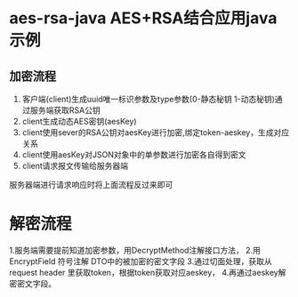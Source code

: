 # aes-rsa-java AES+RSA结合应用java示例

## 加密流程

1. 客户端(client)生成uuid唯一标识参数及type参数(0-静态秘钥 1-动态秘钥)通过服务端获取RSA公钥
2. client生成动态AES密钥(aesKey)
3. client使用sever的RSA公钥对aesKey进行加密,绑定token-aeskey，生成对应关系
4. client使用aesKey对JSON对象中的单参数进行加密各自得到密文
5. client请求报文传输给服务器端

服务器端进行请求响应时将上面流程反过来即可
# 解密流程
1.服务端需要提前知道加密参数，用DecryptMethod注解接口方法，
2.用EncryptField 符号注解 DTO中的被加密的密文字段
3.通过切面处理，获取从request header 里获取token，根据token获取对应aeskey，
4.再通过aeskey解密密文字段。





